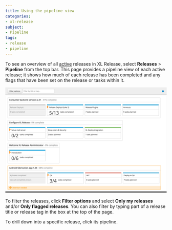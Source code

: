 ```yaml
---
title: Using the pipeline view
categories:
- xl-release
subject:
- Pipeline
tags:
- release
- pipeline
---
```


To see an overview of all [active](/xl-release/concept/release-life-cycle.html) releases in XL Release, select **Releases** > **Pipeline** from the top bar. This page provides a pipeline view of each active release; it shows how much of each release has been completed and any flags that have been set on the release or tasks within it.

![Pipeline](../images/pipeline.png)

To filter the releases, click **Filter options** and select **Only my releases** and/or **Only flagged releases**. You can also filter by typing part of a release title or release tag in the box at the top of the page.

To drill down into a specific release, click its pipeline.
